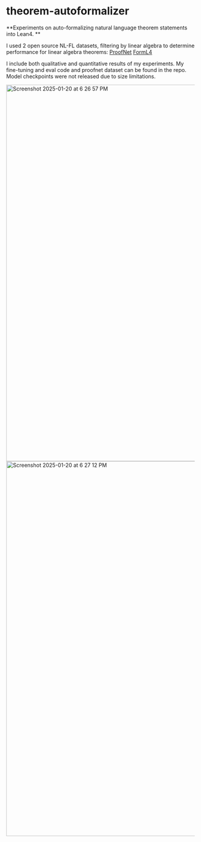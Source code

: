 # theorem-autoformalizer
**Experiments on auto-formalizing natural language theorem statements into Lean4. **

I used 2 open source NL-FL datasets, filtering by linear algebra to determine performance for linear algebra theorems: 
[ProofNet](https://github.com/deepseek-ai/DeepSeek-Prover-V1.5/blob/main/datasets/proofnet.jsonl)
[FormL4](https://github.com/rookie-joe/PDA/blob/main/data/FormL4/basic_test.json)

I include both qualitative and quantitative results of my experiments. My fine-tuning and eval code and proofnet dataset can be found in the repo. Model checkpoints were not released due to size limitations. 

<img width="1005" alt="Screenshot 2025-01-20 at 6 26 57 PM" src="https://github.com/user-attachments/assets/3317cfc4-45b9-4aa4-98c1-b6665041e849" />
<img width="1001" alt="Screenshot 2025-01-20 at 6 27 12 PM" src="https://github.com/user-attachments/assets/8222b1f4-b138-4990-8cdb-1b3c8fb6b7c1" />

